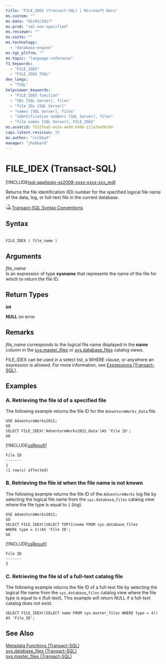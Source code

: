 ```yaml
---
title: "FILE_IDEX (Transact-SQL) | Microsoft Docs"
ms.custom: ""
ms.date: "03/03/2017"
ms.prod: "sql-non-specified"
ms.reviewer: ""
ms.suite: ""
ms.technology: 
  - "database-engine"
ms.tgt_pltfrm: ""
ms.topic: "language-reference"
f1_keywords: 
  - "FILE_IDEX"
  - "FILE_IDEX_TSQL"
dev_langs: 
  - "TSQL"
helpviewer_keywords: 
  - "FILE_IDEX function"
  - "IDs [SQL Server], files"
  - "file IDs [SQL Server]"
  - "names [SQL Server], files"
  - "identification numbers [SQL Server], files"
  - "file names [SQL Server], FILE_IDEX"
ms.assetid: 7532fea5-ee5e-4edd-b98b-111a7ba56c8e
caps.latest.revision: 35
ms.author: "rickbyh"
manager: "jhubbard"
---
```

# FILE_IDEX (Transact-SQL)
[!INCLUDE[tsql-appliesto-ss2008-xxxx-xxxx-xxx_md](../../database-engine/configure/windows/includes/tsql-appliesto-ss2008-xxxx-xxxx-xxx-md.md)]

  Returns the file identification (ID) number for the specified logical file name of the data, log, or full-text file in the current database.  
  
 ![Topic link icon](../../database-engine/configure/windows/media/topic-link.gif "Topic link icon") [Transact-SQL Syntax Conventions](../../t-sql/language-elements/transact-sql-syntax-conventions-transact-sql.md)  
  
## Syntax  
  
```  
  
FILE_IDEX ( file_name )  
```  
  
## Arguments  
 *file_name*  
 Is an expression of type **sysname** that represents the name of the file for which to return the file ID.  
  
## Return Types  
 **int**  
  
 **NULL** on error  
  
## Remarks  
 *file_name* corresponds to the logical file name displayed in the **name** column in the [sys.master_files](../../relational-databases/reference/system-catalog-views/sys.master-files-transact-sql.md) or [sys.database_files](../../relational-databases/reference/system-catalog-views/sys.database-files-transact-sql.md) catalog views.  
  
 FILE_IDEX can be used in a select list, a WHERE clause, or anywhere an expression is allowed. For more information, see [Expressions &#40;Transact-SQL&#41;](../../t-sql/language-elements/expressions-transact-sql.md).  
  
## Examples  
  
### A. Retrieving the file id of a specified file  
 The following example returns the file ID for the `AdventureWorks_Data` file.  
  
```tsql  
USE AdventureWorks2012;  
GO  
SELECT FILE_IDEX('AdventureWorks2012_Data')AS 'File ID';  
GO  
```  
  
 [!INCLUDE[ssResult](../../relational-databases/includes/ssresult-md.md)]  
  
```  
File ID   
-------   
1  
(1 row(s) affected)  
```  
  
### B. Retrieving the file id when the file name is not known  
 The following example returns the file ID of the `AdventureWorks` log file by selecting the logical file name from the `sys.database`_`files` catalog view where the file type is equal to `1` (log).  
  
```tsql  
USE AdventureWorks2012;  
GO  
SELECT FILE_IDEX((SELECT TOP(1)name FROM sys.database_files   
WHERE type = 1))AS 'File ID';  
GO  
```  
  
 [!INCLUDE[ssResult](../../relational-databases/includes/ssresult-md.md)]  
  
```  
File ID   
-------   
2  
```  
  
### C. Retrieving the file id of a full-text catalog file  
 The following example returns the file ID of a full-text file by selecting the logical file name from the `sys.database`_`files` catalog view where the file type is equal to `4` (full-text). This example will return NULL if a full-text catalog does not exist.  
  
```tsql  
SELECT FILE_IDEX((SELECT name FROM sys.master_files WHERE type = 4))  
AS 'File_ID';  
```  
  
## See Also  
 [Metadata Functions &#40;Transact-SQL&#41;](../../t-sql/functions/metadata-functions-transact-sql.md)   
 [sys.database_files &#40;Transact-SQL&#41;](../../relational-databases/reference/system-catalog-views/sys.database-files-transact-sql.md)   
 [sys.master_files &#40;Transact-SQL&#41;](../../relational-databases/reference/system-catalog-views/sys.master-files-transact-sql.md)  
  
  